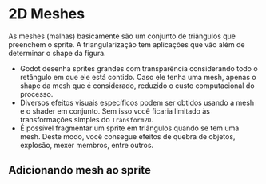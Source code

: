 # 2D Meshes

As meshes (malhas) basicamente são um conjunto de triângulos que preenchem o sprite. A triangularização tem aplicações que vão além de determinar o shape da figura.

- Godot desenha sprites grandes com transparência considerando todo o retângulo em que ele está contido. Caso ele tenha uma mesh, apenas o shape da mesh que é considerado, reduzido o custo computacional do processo.
- Diversos efeitos visuais específicos podem ser obtidos usando a mesh e o shader em conjunto. Sem isso você ficaria limitado às transformações simples do `Transform2D`.
- É possível fragmentar um sprite em triângulos quando se tem uma mesh. Deste modo, você consegue efeitos de quebra de objetos, explosão, mexer membros, entre outros.

## Adicionando mesh ao sprite

